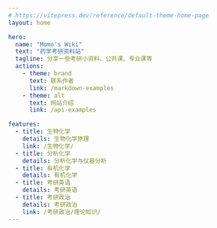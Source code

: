 ```yaml
---
# https://vitepress.dev/reference/default-theme-home-page
layout: home

hero:
  name: "Momo's Wiki"
  text: "药学考研资料站"
  tagline: 分享一些考研小资料、公共课、专业课等
  actions:
    - theme: brand
      text: 联系作者
      link: /markdown-examples
    - theme: alt
      text: 网站介绍
      link: /api-examples

features:
  - title: 生物化学
    details: 生物化学原理
    link: /生物化学/
  - title: 分析化学
    details: 分析化学与仪器分析
  - title: 有机化学
    details: 有机化学
  - title: 考研英语
    details: 考研英语
  - title: 考研政治
    details: 考研政治
    link: /考研政治/理论知识/
---
```


